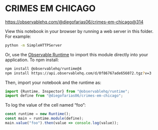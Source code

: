# CRIMES EM CHICAGO

https://observablehq.com/@diegofarias06/crimes-em-chicago@314

View this notebook in your browser by running a web server in this folder. For
example:

~~~sh
python -m SimpleHTTPServer
~~~

Or, use the [Observable Runtime](https://github.com/observablehq/runtime) to
import this module directly into your application. To npm install:

~~~sh
npm install @observablehq/runtime@4
npm install https://api.observablehq.com/d/0f86767ade656072.tgz?v=3
~~~

Then, import your notebook and the runtime as:

~~~js
import {Runtime, Inspector} from "@observablehq/runtime";
import define from "@diegofarias06/crimes-em-chicago";
~~~

To log the value of the cell named “foo”:

~~~js
const runtime = new Runtime();
const main = runtime.module(define);
main.value("foo").then(value => console.log(value));
~~~
